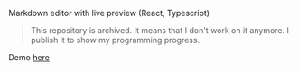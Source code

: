 Markdown editor with live preview (React, Typescript)

> This repository is archived. It means that I don't work on it anymore. I publish it to show my programming progress.

Demo [here](https://awesome-goldberg-e3b5b0.netlify.com/)
